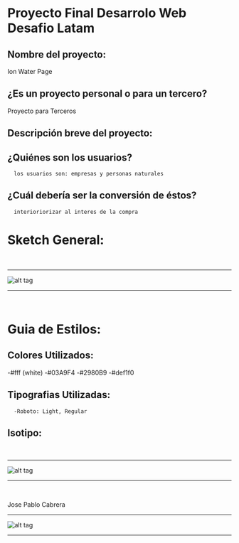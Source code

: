 # Proyecto Final Desarrolo Web Desafio Latam

## Nombre del proyecto:
Ion Water Page

## ¿Es un proyecto personal o para un tercero?
Proyecto para Terceros

## Descripción breve del proyecto:
## ¿Quiénes son los usuarios?
      los usuarios son: empresas y personas naturales
## ¿Cuál debería ser la conversión de éstos?
      interioriorizar al interes de la compra

# Sketch General:

<br />

***
![alt tag](https://lh3.googleusercontent.com/F2p1oi8xq73abhtJCTCSx_GUrvj8UwCVCYpKkjGrZe7Z1myCq7-ob47lt97__yC7BZ6-VS2omhMw-DumoFQ9rJrCQWTVIyNR_cBtFKIQio2Y150j49i7j_lHXQUsMZsC20LUqAoOii7Onwp3pOLtcpcqbqc-0ComC0KEMa_k10_myN6fLx4a48hjD4GUYasf8dWpRcfG8p2_jHd4GmnjPUrtSWqztoemwULML7b30OQ5p9gVkAd5XOzbX8iFlXPd5FHsir4qzQe61ICENa3Z3UgJhrrRvWom98oQpxoijJAK3qyJxAITVK7hsDBXdEDVla0AvOJleD5GrgjwqRGxdg8LIEQXJQEZbsM93G4Nhv7mCAf2iW1oAXVSIF7HSetXCnl969_Md9AU7ws6GM4XIqYscjjob-9mVWkyxAKV2az5FjFhqUUNVvQFJRJDPGmDW6QHpjUd4t5-fEhHb1aeOAfdXqo3ho2b0k8iJSWOix3C3E56Qd1pP3cpTdIRtW01IhBzHzbX1Evvk1_xTsmtOzt4Y1dKoxd-Zh66VztNpGa1Eh87HJkzhqJLe3RjXw3zX5POPhfxDjxjf9pYUrxqq8MLpkZ3FSieJamFUDygZ_xCHbpjwwY28ta2ZRA38_M9lIEA8DIyI5HRmaqOumt3T-26mMJUhY8ER1GNRy5nEHuCzPpXV2y5qg=w437-h470-no)
***

<br />

# Guia de Estilos:

## Colores Utilizados:
  -#fff (white)
  -#03A9F4
  -#2980B9
  -#def1f0
  
## Tipografias Utilizadas:
      -Roboto: Light, Regular
## Isotipo:
<br />

***
![alt tag](https://s3.amazonaws.com/storage.wobiz.com/117/117645/images/Original/1537987904_239dc61242a3ce62bf90b7f294848311.117645.png)
***

<br />

Jose Pablo Cabrera
<br />

***
![alt tag](
https://lh3.googleusercontent.com/a-/AAuE7mAcWh3cWGlzPmPTTdMM3i43nmnz__xjz-ux7zSm=s384-cc)
***

<br />
